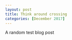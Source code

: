 ```yaml
---
layout: post
title: Think around crossing
categories: [December 2017]
---
```


A random test blog post